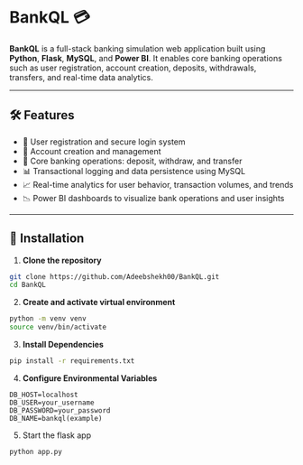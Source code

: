 # BankQL 💳

**BankQL** is a full-stack banking simulation web application built using **Python**, **Flask**, **MySQL**, and **Power BI**. It enables core banking operations such as user registration, account creation, deposits, withdrawals, transfers, and real-time data analytics.

---

## 🛠️ Features

- 🔐 User registration and secure login system  
- 🏦 Account creation and management  
- 💸 Core banking operations: deposit, withdraw, and transfer  
- 📊 Transactional logging and data persistence using MySQL  
- 📈 Real-time analytics for user behavior, transaction volumes, and trends  
- 📉 Power BI dashboards to visualize bank operations and user insights  

---

## 🔧 Installation

1. **Clone the repository**  
```bash
git clone https://github.com/Adeebshekh00/BankQL.git
cd BankQL
```
2. **Create and activate virtual environment**
```bash
python -m venv venv
source venv/bin/activate
```
3. **Install Dependencies**
```bash
pip install -r requirements.txt
```
4. **Configure Environmental Variables**
```.env file
DB_HOST=localhost
DB_USER=your_username
DB_PASSWORD=your_password
DB_NAME=bankql(example)
```
5. Start the flask app
```bash
python app.py
``` 



